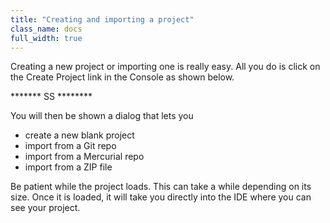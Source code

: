 ```yaml
---
title: "Creating and importing a project"
class_name: docs
full_width: true
---
```


Creating a new project or importing one is really easy. All you do is click on the Create Project link in the Console as shown below.

******* SS ********

You will then be shown a dialog that lets you 

- create a new blank project
- import from a Git repo
- import from a Mercurial repo
- import from a ZIP file

Be patient while the project loads. This can take a while depending on its size. Once it is loaded, it will take you directly into the IDE where you can see your project.

